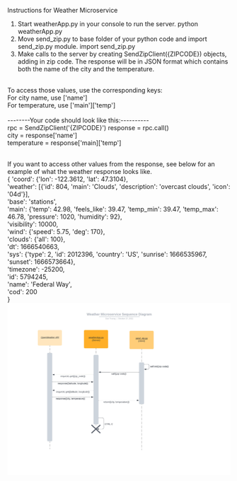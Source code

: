 Instructions for Weather Microservice

1. Start weatherApp.py in your console to run the server.
    python weatherApp.py
2. Move send_zip.py to base folder of your python code and import send_zip.py module.
    import send_zip.py
3. Make calls to the server by creating SendZipClient({ZIPCODE}) objects, adding in zip code.
The response will be in JSON format which contains both the name of the city and the temperature.

<br>
To access those values, use the corresponding keys:
<br>
    For city name, use ['name']
<br>
    For temperature, use ['main']['temp']
<br> 
<br>
--------Your code should look like this:---------- 
<br>
rpc = SendZipClient('{ZIPCODE}')            
response = rpc.call()
<br>
city = response['name']
<br>
temperature = response['main]['temp']
<br>

<br> 

If you want to access other values from the response, see below for an example of what
the weather response looks like. <br>
 {   'coord': {'lon': -122.3612, 'lat': 47.3104},  <br>
     'weather': [{'id': 804, 'main': 'Clouds', 'description': 'overcast clouds', 'icon': '04d'}], <br> 
     'base': 'stations',  <br>
     'main': {'temp': 42.98, 'feels_like': 39.47, 'temp_min': 39.47, 'temp_max': 46.78, 'pressure': 1020, 'humidity': 92}, <br>
     'visibility': 10000, <br>
     'wind': {'speed': 5.75, 'deg': 170}, <br>
     'clouds': {'all': 100}, <br>
     'dt': 1666540663, <br>
     'sys': {'type': 2, 'id': 2012396, 'country': 'US', 'sunrise': 1666535967, 'sunset': 1666573664}, <br>
     'timezone': -25200, <br>
     'id': 5794245, <br>
     'name': 'Federal Way', <br>
     'cod': 200 <br>
     }
<br>
![sequence](./sequence.jpeg)


